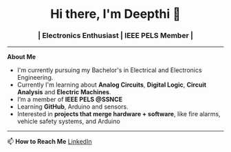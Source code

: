 <h1 align="center">Hi there, I'm Deepthi 👋</h1>
<h3 align="center">| Electronics Enthusiast | IEEE PELS Member |</h3>

---

**About Me**
- I'm currently pursuing my Bachelor's in Electrical and Electronics Engineering.
- Currently I'm learning about **Analog Circuits**, **Digital Logic**, **Circuit Analysis** and **Electric Machines**.
- I’m a member of **IEEE PELS @SSNCE**
- Learning **GitHub**, Arduino and sensors.
- Interested in **projects that merge hardware + software**, like fire alarms, vehicle safety systems, and Arduino

---

📫 **How to Reach Me**
[LinkedIn](https://linkedin.com/in/deepthi-anand)
